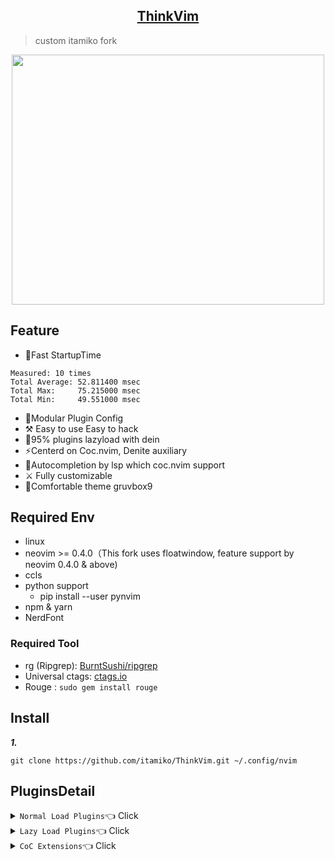 ## <div align="center"> [ThinkVim](https://github.com/taigacute/ThinkVim)</div>

> custom itamiko fork

<div align="center">
    <img src="https://github.com/Itamiko/ThinkVim/blob/master/.screenshots/c.png?raw=true" width="500" height="400">
</div>

## Feature

- 🚀Fast StartupTime
```
Measured: 10 times
Total Average: 52.811400 msec
Total Max:     75.215000 msec
Total Min:     49.551000 msec
```
- 💎Modular Plugin Config
- ⚒ Easy to use Easy to hack
- 🌟95% plugins lazyload with dein
- ⚡️Centerd on Coc.nvim, Denite auxiliary
- 🎱Autocompletion by lsp which coc.nvim support
- ⚔️ Fully customizable
- 🌈Comfortable theme gruvbox9

## Required Env

- linux
- neovim >= 0.4.0（This fork uses floatwindow, feature support by neovim 0.4.0 & above)
- ccls
- python support
  - pip install --user pynvim
- npm & yarn
- NerdFont

### Required Tool

- rg (Ripgrep): [BurntSushi/ripgrep](https://github.com/BurntSushi/ripgrep)
- Universal ctags: [ctags.io](https://ctags.io/)
- Rouge : `sudo gem install rouge`

## Install

**_1._**

```
git clone https://github.com/itamiko/ThinkVim.git ~/.config/nvim
```

## PluginsDetail

<details><summary><code>Normal Load Plugins</code>👈 Click</summary>
<p>

| Name                                                                  | Description     |
| --------------------------------------------------------------------- | --------------- |
| [taigacute/spaceline.vim](https://github.com/taigacute/spaceline.vim) | spaceline       |
| [neoclide/coc.nvim](https://github.com/neoclide/coc.nvim)             | Autocompletaion |
| [wakatime/vim-wakatime](https://github.com/wakatime/vim-wakatime)     | wakatime        |

</p>
</details>

<details><summary><code>Lazy Load Plugins</code>👈 Click</summary>
<p>

| Name                                                                                         | Description                                                                        |
| -------------------------------------------------------------------------------------------- | ---------------------------------------------------------------------------------- |
| [tyru/caw.vim](https://github.com/tyru/caw.vim)                                              | Comment Plugins                                                                    |
| [t9md/vim-choosewin](https://github.com/t9md/vim-choosewin)                                  | Easy to jump window                                                                |
| [ryanoasis/vim-devicons](https://github.com/ryanoasis/vim-devicons)                          | Provide the Icons                                                                  |
| [junegunn/fzf.vim](https://github.com/junegunn/fzf.vim)                                      | Search File Word                                                                   |
| [junegunn/vim-easyalign](https://github.com/junegunn/vim-easyalign)                          | Easy Align                                                                         |
| [Yggdroot/indentLine](https://github.com/Yggdroot/indentLine)                                | Indent Line                                                                        |
| [tpope/vim-repeat](https://github.com/tpope/vim-repeat)                                      | Operate Repeat                                                                     |
| [sbdchd/neoformat](https://github.com/sbdchd/neoformat)                                      | Format                                                                             |
| [yuttie/comfortable-motion.vim](https://github.com/yonchu/yuttie/comfortable-motion.vim)     | Scroll                                                                             |
| [chemzqm/vim-easygit](https://github.com/chemzqm/vim-easygit)                                | Git wrapper focus on simplity and usability                                        |
| [chemzqm/denite-git](https://github.com/chemzqm/denite-git)                                  | gitlog, gitstatus and gitchanged sources                                           |
| [junegunn/vim-emoji](https://github.com/junegunn/vim-emoji)                                  | emoji                                                                              |
| [simnalamburt/vim-mundo](https://github.com/simnalamburt/vim-mundo)                          | Ultimate mundo history visualizer                                                  |
| [machakann/vim-sandwich](https://github.com/rhysd/machakann/vim-sandwich)                    | set of operatorandtextobject plugins to search/select/edit sandwiched textobjects. |
| [rhysd/accelerated-jk](https://github.com/rhysd/accelerated-jk)                              | Up/down movement acceleration                                                      |
| [mg979/vim-visual-multi](https://github.com/mg979/vim-visual-multi)                          | Multiple cursors project                                                           |
| [liuchengxu/vim-which-key](https://github.com/liuchengxu/vim-which-key)                      | Find the key                                                                       |
| [easymotion/vim-easymotion](https://github.com/easymotion/vim-easymotion)                    | Vim motions on speed                                                               |
| [Shougo/defx.nvim](https://github.com/Shougo/defx.nvim)                                      | Dark powered file explorer implementation                                          |
| [kristijanhusak/defx-icons](https://github.com/https://github.com/kristijanhusak/defx-icons) | Filetype icons for Defx                                                            |
| [liuchengxu/vista.vim](https://github.com/liuchengxu/vista.vim)                              | Viewer & Finder for LSP symbols and tags                                           |
| [Shougo/denite.nvim](https://github.com/Shougo/denite.nvim)                                  | Dark powered asynchronous unite all interfaces                                     |
| [tpope/vim-markdown](https://github.com/tpope/vim-markdown)                                  | Vim Markdown runtime files                                                         |

 </p>
 </details>

<details><summary><code>CoC Extensions</code>👈 Click</summary>
<p>

| Name                                                       | Description                                    |
| ---------------------------------------------------------- | ---------------------------------------------- |
| [coc-emoji](https://github.com/neoclide/coc-emoji)         | emoji completion                               |
| [coc-lists](https://github.com/neoclide/coc-lists)         | coclists                                       |
| [coc-pairs](https://github.com/neoclide/coc-pairs)         | pairs completion                               |
| [coc-json](https://github.com/neoclide/coc-json)           | json server                                    |
| [coc-git](https://github.com/neoclide/coc-git)             | git extension                                  |
| [coc-yank](https://github.com/neoclide/coc-yank)           | yank extension                                 |
| [coc-tabnine](https://github.com/neoclide/coc-tabnine)     | tabnine extension                              |

</p>
</details>

